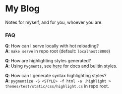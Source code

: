 # My Blog

Notes for myself, and for you, whoever you are.

### FAQ

**Q**: How can I serve locally with hot reloading?\
**A**: `make serve` in repo root (default: `localhost:8000`)

**Q**: How are highlighting styles generated?\
**A**: Using `Pygments`, see [here][pygments] for docs and builtin styles.

**Q**: How can I generate syntax highlighting styles?\
**A**: `pygmentize -S <STYLE> -f html -a .highlight > themes/test/static/css/highlight.cs` in repo root.

[pygments]: https://pygments.org
